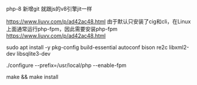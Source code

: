 
php-8
新增git
就跟js的v8引擎jit一样

https://www.liuvv.com/p/ad42ac48.html
由于默认只安装了cig和cli，在Linux上面通常运行php-fpm，因此需要安装php-fpm
https://www.liuvv.com/p/ad42ac48.html

sudo apt install -y pkg-config build-essential autoconf bison re2c libxml2-dev libsqlite3-dev

./configure --prefix=/usr/local/php  --enable-fpm

make && make  install
